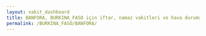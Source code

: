 ```yaml
---
layout: vakit_dashboard
title: BANFORA, BURKINA_FASO için iftar, namaz vakitleri ve hava durumu - ilçe/eyalet seç
permalink: /BURKINA_FASO/BANFORA/
---
```


<script type="text/javascript">
  var GLOBAL_COUNTRY = 'BURKINA_FASO';
  var GLOBAL_CITY = 'BANFORA';
  var GLOBAL_STATE = '';
  var lat = 72;
  var lon = 21;
</script>
